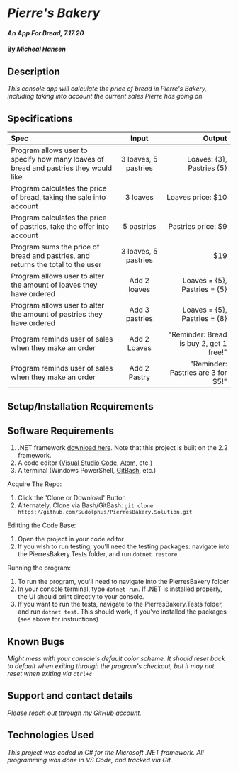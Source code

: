 # _Pierre's Bakery_

#### _An App For Bread, 7.17.20_
#### By _**Micheal Hansen**_

## Description

_This console app will calculate the price of bread in Pierre's Bakery, including taking into account the current sales Pierre has going on._

## Specifications

| Spec | Input | Output |
| :--- | :---: | ---: |
|Program allows user to specify how many loaves of bread and pastries they would like|3 loaves, 5 pastries|Loaves: {3}, Pastries {5}|
|Program calculates the price of bread, taking the sale into account|3 loaves|Loaves price: $10|
|Program calculates the price of pastries, take the offer into account|5 pastries|Pastries price: $9|
|Program sums the price of bread and pastries, and returns the total to the user|3 loaves, 5 pastries|$19|
|Program allows user to alter the amount of loaves they have ordered|Add 2 loaves| Loaves = {5}, Pastries = {5}|
|Program allows user to alter the amount of pastries they have ordered|Add 3 pastries| Loaves = {5}, Pastries = {8}|
|Program reminds user of sales when they make an order|Add 2 Loaves|"Reminder: Bread is buy 2, get 1 free!"|
|Program reminds user of sales when they make an order|Add 2 Pastry|"Reminder: Pastries are 3 for $5!"|

## Setup/Installation Requirements

Software Requirements
---
1. .NET framework [download here](https://dotnet.microsoft.com/download). Note that this project is built on the 2.2 framework.
2. A code editor ([Visual Studio Code](https://code.visualstudio.com), [Atom](https://atom.io/), etc.)
3. A terminal (Windows PowerShell, [GitBash](https://git-scm.com/downloads), etc.)

Acquire The Repo:
1. Click the 'Clone or Download' Button
2. Alternately, Clone via Bash/GitBash: `git clone https://github.com/Sudolphus/PierresBakery.Solution.git`

Editting the Code Base:
1. Open the project in your code editor
2. If you wish to run testing, you'll need the testing packages: navigate into the PierresBakery.Tests folder, and run `dotnet restore`

Running the program:
1. To run the program, you'll need to navigate into the PierresBakery folder
2. In your console terminal, type `dotnet run`. If .NET is installed properly, the UI should print directly to your console.
3. If you want to run the tests, navigate to the PierresBakery.Tests folder, and run `dotnet test`. This should work, if you've installed the packages (see above for instructions)

## Known Bugs

_Might mess with your console's default color scheme. It should reset back to default when exiting through the program's checkout, but it may not reset when exiting via `ctrl+c`_

## Support and contact details

_Please reach out through my GitHub account._

## Technologies Used

_This project was coded in C# for the Microsoft .NET framework. All programming was done in VS Code, and tracked via Git._